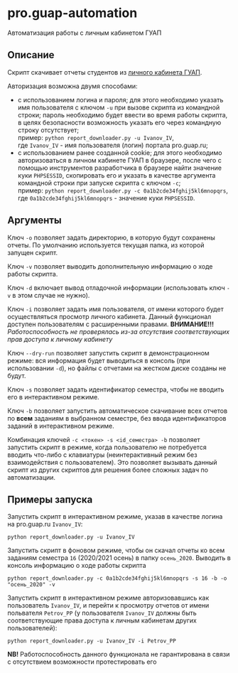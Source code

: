# pro.guap-automation
Автоматизация работы с личным кабинетом ГУАП

## Описание

Скрипт скачивает отчеты студентов из [личного кабинета ГУАП](https://pro.guap.ru).

Авторизация возможна двумя способами:
- с использованием логина и пароля; для этого необходимо указать имя пользователя с ключом `-u` при вызове скрипта из командной строки; пароль необходимо будет ввести во время работы скрипта, в целях безопасности возможность указать его через командную строку отсутствует;  
пример: `python report_downloader.py -u Ivanov_IV`,  
где `Ivanov_IV` - имя пользователя (логин) портала pro.guap.ru;
- с использованием ранее созданной cookie; для этого необходимо авторизоваться в личном кабинете ГУАП в браузере, после чего с помощью инструментов разработчика в браузере найти значение куки `PHPSESSID`, скопировать его и указать в качестве аргумента командной строки при запуске скрипта с ключом `-c`;  
пример: `python report_downloader.py -c 0a1b2cde34fghij5kl6mnopqrs`,  
где `0a1b2cde34fghij5kl6mnopqrs` - значение куки `PHPSESSID`.

## Аргументы

Ключ `-o` позволяет задать директорию, в которую будут сохранены отчеты. По умолчанию используется текущая папка, из которой запущен скрипт.

Ключ `-v` позволяет выводить дополнительную информацию о ходе работы скрипта. 

Ключ `-d` включает вывод отладочной информации (использовать ключ `-v` в этом случае не нужно).

Ключ `-i` позволяет задать имя пользователя, от имени которого будет осуществляться просмотр личного кабинета. Данный функционал доступен пользователям с расширенными правами. **ВНИМАНИЕ!!!** _Работоспособность не проверялась из-за отсутствия соответствующих прав доступа к личному кабинету_

Ключ `--dry-run` позволяет запустить скрипт в демонстрационном режиме: вся информация будет выводиться в консоль (при использовании `-d`), но файлы с отчетами на жестком диске созданы не будут.

Ключ `-s` позволяет задать идентификатор семестра, чтобы не вводить его в интерактивном режиме.

Ключ `-b` позволяет запустить автоматическое скачивание всех отчетов по **всем** заданиям в выбранном семестре, без ввода идентификаторов заданий в интерактивном режиме.

Комбинация ключей `-c <токен> -s <id_семестра> -b` позволяет запустить скрипт в режиме, когда пользователю не потребуется вводить что-либо с клавиатуры (неинтерактивный режим без взаимодействия с пользователем). Это позволяет вызывать данный скрипт из других скриптов для решения более сложных задач по автоматизации.

## Примеры запуска

Запустить скрипт в интерактивном режиме, указав в качестве логина на pro.guap.ru `Ivanov_IV`:
```
python report_downloader.py -u Ivanov_IV
```

Запустить скрипт в фоновом режиме, чтобы он скачал отчеты ко всем заданиям семестра `16` (2020/2021 осень) в папку `осень_2020`. Выводить в консоль информацию о ходе работы скрипта
```
python report_downloader.py -c 0a1b2cde34fghij5kl6mnopqrs -s 16 -b -o "осень_2020" -v
```

Запустить скрипт в интерактивном режиме авторизовавшись как пользователь `Ivanov_IV`, и перейти к просмотру отчетов от имени польвателя `Petrov_PP` (у пользователя `Ivanov_IV` должны быть соответствующие права доступа к личным кабинетам других пользователей):

```
python report_downloader.py -u Ivanov_IV -i Petrov_PP
```
**NB!** Работоспособность данного функционала не гарантирована в связи с отсутствием возможности протестировать его